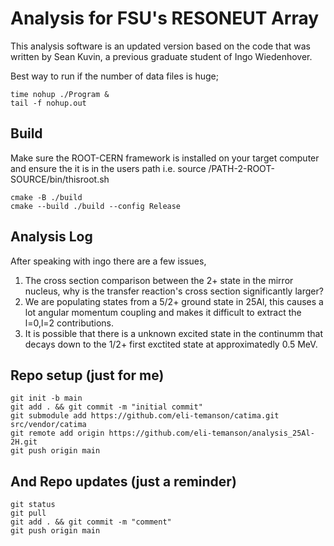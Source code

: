 # Analysis for FSU's RESONEUT Array 

This analysis software is an updated version based on the code that was written by Sean Kuvin, a previous graduate student of Ingo Wiedenhover.

Best way to run if the number of data files is huge;
```
time nohup ./Program &
tail -f nohup.out 
```

## Build
Make sure the ROOT-CERN framework is installed on your target computer and ensure the it is in the users path i.e. source /PATH-2-ROOT-SOURCE/bin/thisroot.sh

```
cmake -B ./build
cmake --build ./build --config Release
```

## Analysis Log
After speaking with ingo there are a few issues,
1) The cross section comparison between the 2+ state in the mirror nucleus, why is the transfer reaction's cross section significantly larger?
2) We are populating states from a 5/2+ ground state in 25Al, this causes a lot angular momentum coupling and makes it difficult to extract the l=0,l=2 contributions. 
3) It is possible that there is a unknown excited state in the continumm that decays down to the 1/2+ first exctited state at approximatedly 0.5 MeV. 

## Repo setup (just for me)
```
git init -b main
git add . && git commit -m "initial commit"
git submodule add https://github.com/eli-temanson/catima.git src/vendor/catima
git remote add origin https://github.com/eli-temanson/analysis_25Al-2H.git
git push origin main
```

## And Repo updates (just a reminder)
```
git status
git pull
git add . && git commit -m "comment"
git push origin main
```
